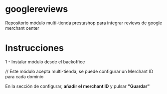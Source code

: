 # googlereviews
Repositorio módulo multi-tienda prestashop para integrar reviews de google merchant center 

# Instrucciones 

1 - Instalar módulo desde el backoffice 

// Este módulo acepta multi-tienda, se puede configurar un Merchant ID para cada dominio

En la sección de configurar, **añadir el merchant ID** y pulsar **"Guardar"**
